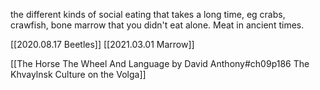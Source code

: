 


the different kinds of social eating that takes a long time, eg crabs, crawfish, bone marrow that you didn't eat alone. Meat in ancient times. 

[[2020.08.17 Beetles]]
[[2021.03.01 Marrow]]

[[The Horse The Wheel And Language by David Anthony#ch09p186 The Khvaylnsk Culture on the Volga]]
